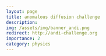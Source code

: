 ```yaml
---
layout: page
title: anomalous diffusion challenge
description:
img: /assets/img/banner_andi.png
redirect: http://andi-challenge.org
importance: 2
category: physics
---
```

